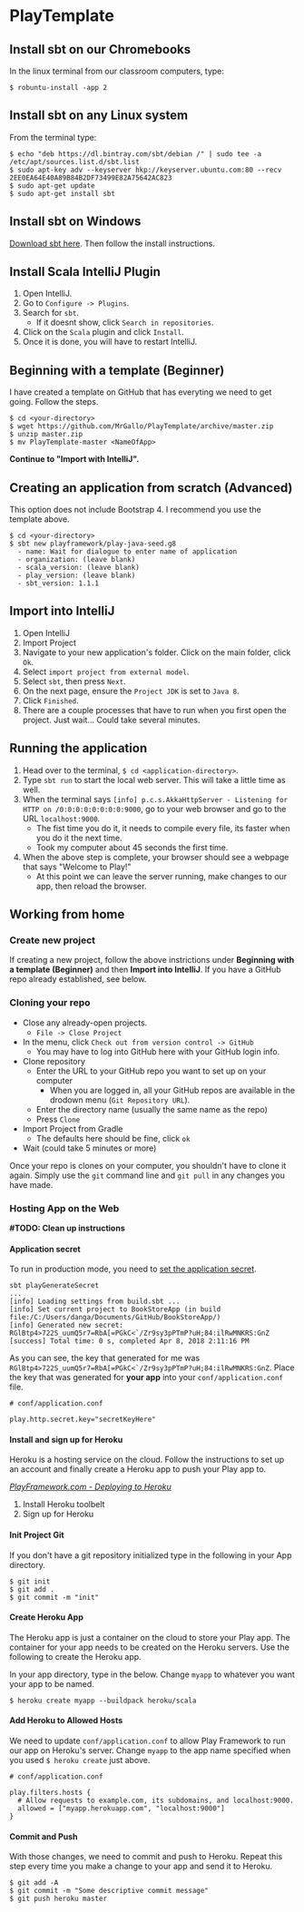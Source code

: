 # PlayTemplate

## Install sbt on our Chromebooks
In the linux terminal from our classroom computers, type:
```
$ robuntu-install -app 2
```

## Install sbt on any Linux system
From the terminal type:
```
$ echo "deb https://dl.bintray.com/sbt/debian /" | sudo tee -a /etc/apt/sources.list.d/sbt.list
$ sudo apt-key adv --keyserver hkp://keyserver.ubuntu.com:80 --recv 2EE0EA64E40A89B84B2DF73499E82A75642AC823
$ sudo apt-get update
$ sudo apt-get install sbt
```

## Install sbt on Windows
[Download sbt here](https://www.scala-sbt.org/download.html).
Then follow the install instructions.

## Install Scala IntelliJ Plugin
1. Open IntelliJ.
2. Go to `Configure -> Plugins`.
3. Search for `sbt`.
    - If it doesnt show, click `Search in repositories`.
4. Click on the `Scala` plugin and click `Install`.
5. Once it is done, you will have to restart IntelliJ.
    
## Beginning with a template (Beginner)
I have created a template on GitHub that has everyting we need to get going. Follow the steps.

```
$ cd <your-directory>
$ wget https://github.com/MrGallo/PlayTemplate/archive/master.zip
$ unzip master.zip
$ mv PlayTemplate-master <NameOfApp>
```

**Continue to "Import with IntelliJ".**


## Creating an application from scratch (Advanced)
This option does not include Bootstrap 4. I recommend you use the template above.
```
$ cd <your-directory>
$ sbt new playframework/play-java-seed.g8
  - name: Wait for dialogue to enter name of application
  - organization: (leave blank)
  - scala_version: (leave blank)
  - play_version: (leave blank)
  - sbt_version: 1.1.1
```

## Import into IntelliJ

1. Open IntelliJ
2. Import Project
3. Navigate to your new application's folder. Click on the main folder, click `Ok`.
4. Select `import project from external model`.
5. Select `sbt`, then press `Next`.
6. On the next page, ensure the `Project JDK` is set to `Java 8`.
7. Click `Finished`.
8. There are a couple processes that have to run when you first open the project. Just wait... Could take several minutes.

## Running the application
1. Head over to the terminal, `$ cd <application-directory>`.
2. Type `sbt run` to start the local web server. This will take a little time as well.
3. When the terminal says `[info] p.c.s.AkkaHttpServer - Listening for HTTP on /0:0:0:0:0:0:0:0:9000`, go to your web browser and go to the URL `localhost:9000`.
    - The fist time you do it, it needs to compile every file, its faster when you do it the next time.
    - Took my computer about 45 seconds the first time.
4. When the above step is complete, your browser should see a webpage that says "Welcome to Play!"
    - At this point we can leave the server running, make changes to our app, then reload the browser.

## Working from home
### Create new project
If creating a new project, follow the above instrictions under **Beginning with a template (Beginner)** and then **Import into IntelliJ**. If you have a GitHub repo already established, see below.

### Cloning your repo
- Close any already-open projects.
    - `File -> Close Project`
- In the menu, click `Check out from version control -> GitHub`
    - You may have to log into GitHub here with your GitHub login info.
- Clone repository
    - Enter the URL to your GitHub repo you want to set up on your computer
        - When you are logged in, all your GitHub repos are available in the drodown menu (`Git Repository URL`).
    - Enter the directory name (usually the same name as the repo)
    - Press `Clone`
- Import Project from Gradle
    - The defaults here should be fine, click `ok`
- Wait (could take 5 minutes or more)

Once your repo is clones on your computer, you shouldn't have to clone it again. Simply use the `git` command line and `git pull` in any changes you have made.

### Hosting App on the Web
**#TODO: Clean up instructions**

#### Application secret
To run in production mode, you need to [set the application secret](https://www.playframework.com/documentation/2.6.x/ApplicationSecret).
```
sbt playGenerateSecret
...
[info] Loading settings from build.sbt ...
[info] Set current project to BookStoreApp (in build file:/C:/Users/danga/Documents/GitHub/BookStoreApp/)
[info] Generated new secret: RGlBtp4>722S_uumQ5r7=RbA[=PGkC<`/Zr9sy3pPTmP?uH;84:ilRwMNKRS:GnZ
[success] Total time: 0 s, completed Apr 8, 2018 2:11:16 PM
```
As you can see, the key that generated for me was ``RGlBtp4>722S_uumQ5r7=RbA[=PGkC<`/Zr9sy3pPTmP?uH;84:ilRwMNKRS:GnZ``.
Place the key that was generated for **your app** into your `conf/application.conf` file.
```
# conf/application.conf

play.http.secret.key="secretKeyHere"
```

#### Install and sign up for Heroku

Heroku is a hosting service on the cloud. 
Follow the instructions to set up an account and finally create a Heroku app to push your Play app to.

*[PlayFramework.com - Deploying to Heroku](https://www.playframework.com/documentation/2.6.x/ProductionHeroku#Deploying-to-Heroku)*
1. Install Heroku toolbelt
2. Sign up for Heroku

#### Init Project Git
If you don't have a git repository initialized type in the following in your App directory.
```
$ git init
$ git add .
$ git commit -m "init"
```

#### Create Heroku App
The Heroku app is just a container on the cloud to store your Play app. 
The container for your app needs to be created on the Heroku servers.
Use the following to create the Heroku app. 

In your app directory, type in the below.
Change `myapp` to whatever you want your app to be named.
```
$ heroku create myapp --buildpack heroku/scala
```

#### Add Heroku to Allowed Hosts
We need to update `conf/application.conf` to allow Play Framework to run our app on Heroku's server.
Change `myapp` to the app name specified when you used `$ heroku create` just above.
```
# conf/application.conf

play.filters.hosts {
  # Allow requests to example.com, its subdomains, and localhost:9000.
  allowed = ["myapp.herokuapp.com", "localhost:9000"]
}
```

#### Commit and Push
With those changes, we need to commit and push to Heroku. 
Repeat this step every time you make a change to your app and send it to Heroku.
```
$ git add -A
$ git commit -m "Some descriptive commit message"
$ git push heroku master
```
